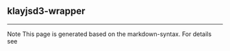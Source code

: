 ## klayjsd3-wrapper

<hr/>
Note This page is generated based on the markdown-syntax. For details see <http://daringfireball.net/projects/markdown/syntax/>

